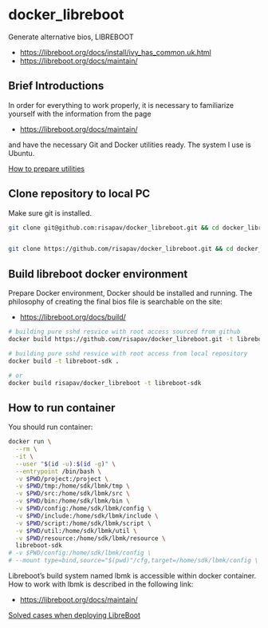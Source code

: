 # docker_libreboot
Generate alternative bios, LIBREBOOT
- https://libreboot.org/docs/install/ivy_has_common.uk.html
- https://libreboot.org/docs/maintain/


## Brief Introductions

In order for everything to work properly, it is necessary to familiarize yourself with the information 
from the page 
- https://libreboot.org/docs/maintain/

and have the necessary Git and Docker utilities ready. The system I use is Ubuntu.

[How to prepare utilities](utilities.md)

## Clone repository to local PC

Make sure git is installed.

```sh
git clone git@github.com:risapav/docker_libreboot.git && cd docker_libreboot


git clone https://github.com/risapav/docker_libreboot.git && cd docker_libreboot
```

## Build libreboot docker environment

Prepare Docker environment, Docker should be installed and running. The philosophy of creating the final bios file is searchable on the site: 

- https://libreboot.org/docs/build/

```sh
# building pure sshd resvice with root access sourced from github
docker build https://github.com/risapav/docker_libreboot.git -t libreboot-sdk 

# building pure sshd resvice with root access from local repository
docker build -t libreboot-sdk .

# or
docker build risapav/docker_libreboot -t libreboot-sdk 
```

## How to run container

You should run container:
    
```sh    
docker run \
  --rm \
  -it \
  --user "$(id -u):$(id -g)" \
  --entrypoint /bin/bash \
  -v $PWD/project:/project \
  -v $PWD/tmp:/home/sdk/lbmk/tmp \
  -v $PWD/src:/home/sdk/lbmk/src \
  -v $PWD/bin:/home/sdk/lbmk/bin \
  -v $PWD/config:/home/sdk/lbmk/config \
  -v $PWD/include:/home/sdk/lbmk/include \
  -v $PWD/script:/home/sdk/lbmk/script \
  -v $PWD/util:/home/sdk/lbmk/util \
  -v $PWD/resource:/home/sdk/lbmk/resource \
  libreboot-sdk
# -v $PWD/config:/home/sdk/lbmk/config \
# --mount type=bind,source="$(pwd)"/cfg,target=/home/sdk/lbmk/config \
```

Libreboot’s build system named lbmk is accessible within docker container. How to work with lbmk is described
in the following link:

- https://libreboot.org/docs/maintain/

[Solved cases when deploying LibreBoot](deploying.md)
